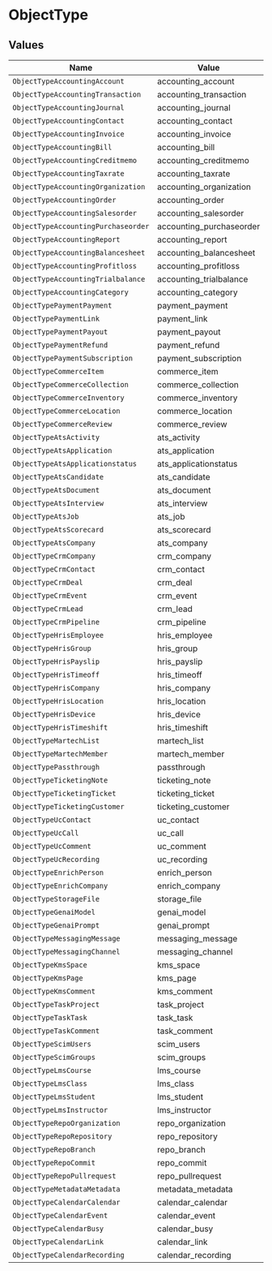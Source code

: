 # ObjectType


## Values

| Name                                | Value                               |
| ----------------------------------- | ----------------------------------- |
| `ObjectTypeAccountingAccount`       | accounting_account                  |
| `ObjectTypeAccountingTransaction`   | accounting_transaction              |
| `ObjectTypeAccountingJournal`       | accounting_journal                  |
| `ObjectTypeAccountingContact`       | accounting_contact                  |
| `ObjectTypeAccountingInvoice`       | accounting_invoice                  |
| `ObjectTypeAccountingBill`          | accounting_bill                     |
| `ObjectTypeAccountingCreditmemo`    | accounting_creditmemo               |
| `ObjectTypeAccountingTaxrate`       | accounting_taxrate                  |
| `ObjectTypeAccountingOrganization`  | accounting_organization             |
| `ObjectTypeAccountingOrder`         | accounting_order                    |
| `ObjectTypeAccountingSalesorder`    | accounting_salesorder               |
| `ObjectTypeAccountingPurchaseorder` | accounting_purchaseorder            |
| `ObjectTypeAccountingReport`        | accounting_report                   |
| `ObjectTypeAccountingBalancesheet`  | accounting_balancesheet             |
| `ObjectTypeAccountingProfitloss`    | accounting_profitloss               |
| `ObjectTypeAccountingTrialbalance`  | accounting_trialbalance             |
| `ObjectTypeAccountingCategory`      | accounting_category                 |
| `ObjectTypePaymentPayment`          | payment_payment                     |
| `ObjectTypePaymentLink`             | payment_link                        |
| `ObjectTypePaymentPayout`           | payment_payout                      |
| `ObjectTypePaymentRefund`           | payment_refund                      |
| `ObjectTypePaymentSubscription`     | payment_subscription                |
| `ObjectTypeCommerceItem`            | commerce_item                       |
| `ObjectTypeCommerceCollection`      | commerce_collection                 |
| `ObjectTypeCommerceInventory`       | commerce_inventory                  |
| `ObjectTypeCommerceLocation`        | commerce_location                   |
| `ObjectTypeCommerceReview`          | commerce_review                     |
| `ObjectTypeAtsActivity`             | ats_activity                        |
| `ObjectTypeAtsApplication`          | ats_application                     |
| `ObjectTypeAtsApplicationstatus`    | ats_applicationstatus               |
| `ObjectTypeAtsCandidate`            | ats_candidate                       |
| `ObjectTypeAtsDocument`             | ats_document                        |
| `ObjectTypeAtsInterview`            | ats_interview                       |
| `ObjectTypeAtsJob`                  | ats_job                             |
| `ObjectTypeAtsScorecard`            | ats_scorecard                       |
| `ObjectTypeAtsCompany`              | ats_company                         |
| `ObjectTypeCrmCompany`              | crm_company                         |
| `ObjectTypeCrmContact`              | crm_contact                         |
| `ObjectTypeCrmDeal`                 | crm_deal                            |
| `ObjectTypeCrmEvent`                | crm_event                           |
| `ObjectTypeCrmLead`                 | crm_lead                            |
| `ObjectTypeCrmPipeline`             | crm_pipeline                        |
| `ObjectTypeHrisEmployee`            | hris_employee                       |
| `ObjectTypeHrisGroup`               | hris_group                          |
| `ObjectTypeHrisPayslip`             | hris_payslip                        |
| `ObjectTypeHrisTimeoff`             | hris_timeoff                        |
| `ObjectTypeHrisCompany`             | hris_company                        |
| `ObjectTypeHrisLocation`            | hris_location                       |
| `ObjectTypeHrisDevice`              | hris_device                         |
| `ObjectTypeHrisTimeshift`           | hris_timeshift                      |
| `ObjectTypeMartechList`             | martech_list                        |
| `ObjectTypeMartechMember`           | martech_member                      |
| `ObjectTypePassthrough`             | passthrough                         |
| `ObjectTypeTicketingNote`           | ticketing_note                      |
| `ObjectTypeTicketingTicket`         | ticketing_ticket                    |
| `ObjectTypeTicketingCustomer`       | ticketing_customer                  |
| `ObjectTypeUcContact`               | uc_contact                          |
| `ObjectTypeUcCall`                  | uc_call                             |
| `ObjectTypeUcComment`               | uc_comment                          |
| `ObjectTypeUcRecording`             | uc_recording                        |
| `ObjectTypeEnrichPerson`            | enrich_person                       |
| `ObjectTypeEnrichCompany`           | enrich_company                      |
| `ObjectTypeStorageFile`             | storage_file                        |
| `ObjectTypeGenaiModel`              | genai_model                         |
| `ObjectTypeGenaiPrompt`             | genai_prompt                        |
| `ObjectTypeMessagingMessage`        | messaging_message                   |
| `ObjectTypeMessagingChannel`        | messaging_channel                   |
| `ObjectTypeKmsSpace`                | kms_space                           |
| `ObjectTypeKmsPage`                 | kms_page                            |
| `ObjectTypeKmsComment`              | kms_comment                         |
| `ObjectTypeTaskProject`             | task_project                        |
| `ObjectTypeTaskTask`                | task_task                           |
| `ObjectTypeTaskComment`             | task_comment                        |
| `ObjectTypeScimUsers`               | scim_users                          |
| `ObjectTypeScimGroups`              | scim_groups                         |
| `ObjectTypeLmsCourse`               | lms_course                          |
| `ObjectTypeLmsClass`                | lms_class                           |
| `ObjectTypeLmsStudent`              | lms_student                         |
| `ObjectTypeLmsInstructor`           | lms_instructor                      |
| `ObjectTypeRepoOrganization`        | repo_organization                   |
| `ObjectTypeRepoRepository`          | repo_repository                     |
| `ObjectTypeRepoBranch`              | repo_branch                         |
| `ObjectTypeRepoCommit`              | repo_commit                         |
| `ObjectTypeRepoPullrequest`         | repo_pullrequest                    |
| `ObjectTypeMetadataMetadata`        | metadata_metadata                   |
| `ObjectTypeCalendarCalendar`        | calendar_calendar                   |
| `ObjectTypeCalendarEvent`           | calendar_event                      |
| `ObjectTypeCalendarBusy`            | calendar_busy                       |
| `ObjectTypeCalendarLink`            | calendar_link                       |
| `ObjectTypeCalendarRecording`       | calendar_recording                  |